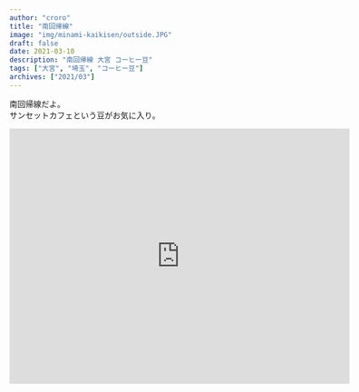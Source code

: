 ```yaml
---
author: "croro"
title: "南回帰線"
image: "img/minami-kaikisen/outside.JPG"
draft: false
date: 2021-03-10
description: "南回帰線 大宮 コーヒー豆"
tags: ["大宮", "埼玉", "コーヒー豆"]
archives: ["2021/03"]
---
```


南回帰線だよ。  
サンセットカフェという豆がお気に入り。

<div>
    <iframe src="https://www.google.com/maps/embed?pb=!1m18!1m12!1m3!1d3231.882214524296!2d139.62904895112786!3d35.90090032540258!2m3!1f0!2f0!3f0!3m2!1i1024!2i768!4f13.1!3m3!1m2!1s0x6018c1131541d18d%3A0x380fcb42ef0f6111!2z5Y2X5Zue5biw57ea!5e0!3m2!1sja!2sjp!4v1615384512860!5m2!1sja!2sjp" width="600" height="450" style="border:0;" allowfullscreen="" loading="lazy"></iframe>
</div>
